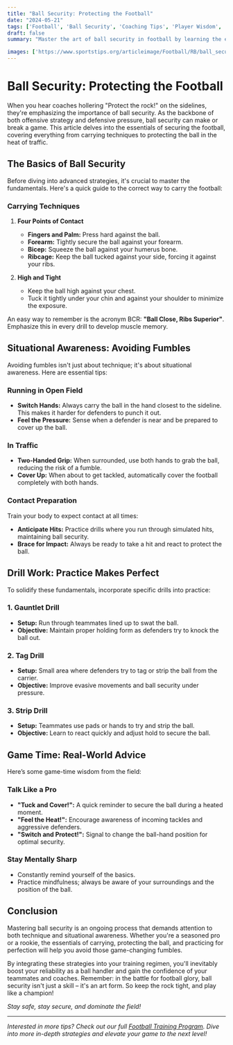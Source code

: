 ```yaml
---
title: "Ball Security: Protecting the Football"
date: "2024-05-21"
tags: ['Football', 'Ball Security', 'Coaching Tips', 'Player Wisdom', 'Fumbles', 'Techniques', 'Offense', 'Defense', 'Training']
draft: false
summary: "Master the art of ball security in football by learning the essential carrying techniques, strategies for avoiding fumbles, and how to protect the ball in traffic."

images: ['https://www.sportstips.org/articleimage/Football/RB/ball_security_protecting_the_football.webp']
---
```


# Ball Security: Protecting the Football

When you hear coaches hollering "Protect the rock!" on the sidelines, they're emphasizing the importance of ball security. As the backbone of both offensive strategy and defensive pressure, ball security can make or break a game. This article delves into the essentials of securing the football, covering everything from carrying techniques to protecting the ball in the heat of traffic.

## The Basics of Ball Security

Before diving into advanced strategies, it's crucial to master the fundamentals. Here's a quick guide to the correct way to carry the football:

### Carrying Techniques

1. **Four Points of Contact**
   - **Fingers and Palm:** Press hard against the ball.
   - **Forearm:** Tightly secure the ball against your forearm.
   - **Bicep:** Squeeze the ball against your humerus bone.
   - **Ribcage:** Keep the ball tucked against your side, forcing it against your ribs.

2. **High and Tight** 
   - Keep the ball high against your chest.
   - Tuck it tightly under your chin and against your shoulder to minimize the exposure.

An easy way to remember is the acronym BCR: **"Ball Close, Ribs Superior"**. Emphasize this in every drill to develop muscle memory.

## Situational Awareness: Avoiding Fumbles

Avoiding fumbles isn't just about technique; it's about situational awareness. Here are essential tips:

### Running in Open Field

- **Switch Hands:** Always carry the ball in the hand closest to the sideline. This makes it harder for defenders to punch it out.
- **Feel the Pressure:** Sense when a defender is near and be prepared to cover up the ball.

### In Traffic

- **Two-Handed Grip:** When surrounded, use both hands to grab the ball, reducing the risk of a fumble.
- **Cover Up:** When about to get tackled, automatically cover the football completely with both hands.

### Contact Preparation

Train your body to expect contact at all times:
- **Anticipate Hits:** Practice drills where you run through simulated hits, maintaining ball security.
- **Brace for Impact:** Always be ready to take a hit and react to protect the ball.

## Drill Work: Practice Makes Perfect

To solidify these fundamentals, incorporate specific drills into practice:

### 1. **Gauntlet Drill**
   - **Setup:** Run through teammates lined up to swat the ball.
   - **Objective:** Maintain proper holding form as defenders try to knock the ball out.

### 2. **Tag Drill**
   - **Setup:** Small area where defenders try to tag or strip the ball from the carrier.
   - **Objective:** Improve evasive movements and ball security under pressure.

### 3. **Strip Drill**
   - **Setup:** Teammates use pads or hands to try and strip the ball.
   - **Objective:** Learn to react quickly and adjust hold to secure the ball.

## Game Time: Real-World Advice

Here’s some game-time wisdom from the field:

### Talk Like a Pro

- **"Tuck and Cover!":** A quick reminder to secure the ball during a heated moment.
- **"Feel the Heat!":** Encourage awareness of incoming tackles and aggressive defenders.
- **"Switch and Protect!":** Signal to change the ball-hand position for optimal security.

### Stay Mentally Sharp

- Constantly remind yourself of the basics.
- Practice mindfulness; always be aware of your surroundings and the position of the ball.

## Conclusion

Mastering ball security is an ongoing process that demands attention to both technique and situational awareness. Whether you're a seasoned pro or a rookie, the essentials of carrying, protecting the ball, and practicing for perfection will help you avoid those game-changing fumbles.

By integrating these strategies into your training regimen, you'll inevitably boost your reliability as a ball handler and gain the confidence of your teammates and coaches. Remember: in the battle for football glory, ball security isn't just a skill – it's an art form. So keep the rock tight, and play like a champion!

*Stay safe, stay secure, and dominate the field!*

---

*Interested in more tips? Check out our full [Football Training Program](#). Dive into more in-depth strategies and elevate your game to the next level!*
```